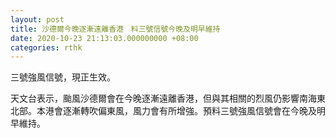 ```yaml
---
layout: post
title: 沙德爾今晚逐漸遠離香港　料三號信號今晚及明早維持
date: 2020-10-23 21:13:03.000000000 +08:00
categories: rthk
---
```


三號強風信號，現正生效。
 
天文台表示，颱風沙德爾會在今晚逐漸遠離香港，但與其相關的烈風仍影響南海東北部。本港會逐漸轉吹偏東風，風力會有所增強。預料三號強風信號會在今晚及明早維持。
